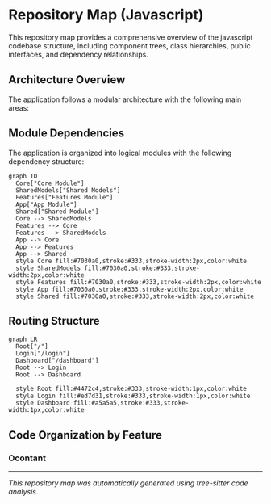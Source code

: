 # Repository Map (Javascript)

This repository map provides a comprehensive overview of the javascript codebase structure, including component trees, class hierarchies, public interfaces, and dependency relationships.

## Architecture Overview

The application follows a modular architecture with the following main areas:


## Module Dependencies

The application is organized into logical modules with the following dependency structure:

```mermaid
graph TD
  Core["Core Module"]
  SharedModels["Shared Models"]
  Features["Features Module"]
  App["App Module"]
  Shared["Shared Module"]
  Core --> SharedModels
  Features --> Core
  Features --> SharedModels
  App --> Core
  App --> Features
  App --> Shared
  style Core fill:#7030a0,stroke:#333,stroke-width:2px,color:white
  style SharedModels fill:#7030a0,stroke:#333,stroke-width:2px,color:white
  style Features fill:#7030a0,stroke:#333,stroke-width:2px,color:white
  style App fill:#7030a0,stroke:#333,stroke-width:2px,color:white
  style Shared fill:#7030a0,stroke:#333,stroke-width:2px,color:white
```
## Routing Structure

```mermaid
graph LR
  Root["/"]
  Login["/login"]
  Dashboard["/dashboard"]
  Root --> Login
  Root --> Dashboard

  style Root fill:#4472c4,stroke:#333,stroke-width:1px,color:white
  style Login fill:#ed7d31,stroke:#333,stroke-width:1px,color:white
  style Dashboard fill:#a5a5a5,stroke:#333,stroke-width:1px,color:white
```
## Code Organization by Feature

### Ocontant

---

*This repository map was automatically generated using tree-sitter code analysis.*